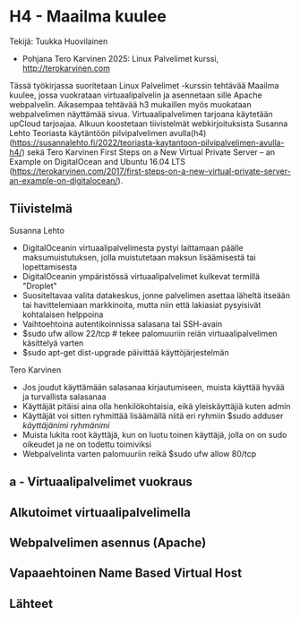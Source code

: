 # H4 - Maailma kuulee
Tekijä: Tuukka Huovilainen

* Pohjana Tero Karvinen 2025: Linux Palvelimet kurssi, http://terokarvinen.com

Tässä työkirjassa suoritetaan Linux Palvelimet -kurssin tehtävää Maailma kuulee, jossa vuokrataan virtuaalipalvelin ja asennetaan sille Apache webpalvelin.
Aikasempaa tehtävää h3 mukaillen myös muokataan webpalvelimen näyttämää sivua. Virtuaalipalvelimen tarjoana käytetään upCloud tarjoajaa.
Alkuun koostetaan tiivistelmät webkirjoituksista Susanna Lehto Teoriasta käytäntöön pilvipalvelimen avulla(h4) (https://susannalehto.fi/2022/teoriasta-kaytantoon-pilvipalvelimen-avulla-h4/) sekä Tero Karvinen First Steps on a New Virtual Private Server – an Example on DigitalOcean and Ubuntu 16.04 LTS (https://terokarvinen.com/2017/first-steps-on-a-new-virtual-private-server-an-example-on-digitalocean/).

## Tiivistelmä

Susanna Lehto
* DigitalOceanin virtuaalipalvelimesta pystyi laittamaan päälle maksumuistutuksen, jolla muistutetaan maksun lisäämisestä tai lopettamisesta
* DigitalOceanin ympäristössä virtuaalipalvelimet kulkevat termillä "Droplet"
* Suositeltavaa valita datakeskus, jonne palvelimen asettaa läheltä itseään tai havittelemiaan markkinoita, mutta niin että lakiasiat pysyisivät kohtalaisen helppoina
* Vaihtoehtoina autentikoinnissa salasana tai SSH-avain
* $sudo ufw allow 22/tcp # tekee palomuuriin reiän virtuaalipalvelimen käsittelyä varten
* $sudo apt-get dist-upgrade päivittää käyttöjärjestelmän

Tero Karvinen
* Jos joudut käyttämään salasanaa kirjautumiseen, muista käyttää hyvää ja turvallista salasanaa
* Käyttäjät pitäisi aina olla henkilökohtaisia, eikä yleiskäyttäjiä kuten admin
* Käyttäjät voi sitten ryhmittää lisäämällä niitä eri ryhmiin $sudo adduser *käyttäjänimi* *ryhmänimi*
* Muista lukita root käyttäjä, kun on luotu toinen käyttäjä, jolla on on sudo oikeudet ja ne on todettu toimiviksi
* Webpalvelinta varten palomuuriin reikä $sudo ufw allow 80/tcp

## a - Virtuaalipalvelimet vuokraus


## Alkutoimet virtuaalipalvelimella


## Webpalvelimen asennus (Apache)


## Vapaaehtoinen Name Based Virtual Host


## Lähteet

